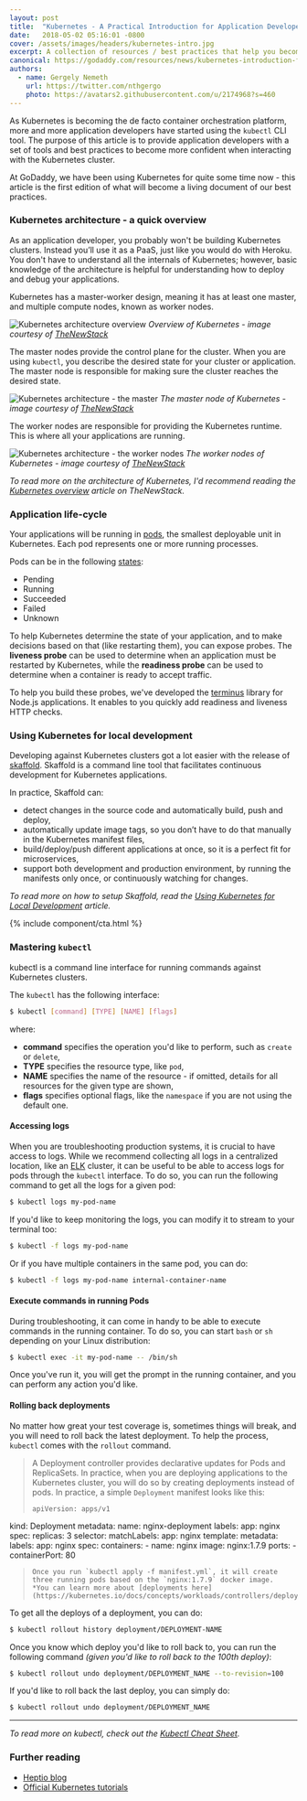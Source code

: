 ```yaml
---
layout: post
title:  "Kubernetes - A Practical Introduction for Application Developers"
date:   2018-05-02 05:16:01 -0800
cover: /assets/images/headers/kubernetes-intro.jpg
excerpt: A collection of resources / best practices that help you become a more productive developer working with Kubernetes.
canonical: https://godaddy.com/resources/news/kubernetes-introduction-for-developers
authors:
  - name: Gergely Nemeth
    url: https://twitter.com/nthgergo
    photo: https://avatars2.githubusercontent.com/u/2174968?s=460
---
```


<span class="text-drop-cap">A</span>s Kubernetes is becoming the de facto container orchestration platform, more and more application developers have started using the `kubectl` CLI tool. The purpose of this article is to provide application developers with a set of tools and best practices to become more confident when interacting with the Kubernetes cluster.

At GoDaddy, we have been using Kubernetes for quite some time now - this article is the first edition of what will become a living document of our best practices.

### Kubernetes architecture - a quick overview

As an application developer, you probably won't be building Kubernetes clusters. Instead you’ll use it as a PaaS, just like you would do with Heroku. You don't have to understand all the internals of Kubernetes; however, basic knowledge of the architecture is helpful for understanding how to deploy and debug your applications.

Kubernetes has a master-worker design, meaning it has at least one master, and multiple compute nodes, known as worker nodes.

![Kubernetes architecture overview](https://storage.googleapis.com/cdn.thenewstack.io/media/2016/11/Chart_02_Kubernetes-Architecture.png)
*Overview of Kubernetes - image courtesy of [TheNewStack](https://thenewstack.io/kubernetes-an-overview/)*

The master nodes provide the control plane for the cluster. When you are using `kubectl`, you describe the desired state for your cluster or application. The master node is responsible for making sure the cluster reaches the desired state.

![Kubernetes architecture - the master](https://storage.googleapis.com/cdn.thenewstack.io/media/2016/11/Chart_03_Kubernetes-Master.png)
*The master node of Kubernetes - image courtesy of [TheNewStack](https://thenewstack.io/kubernetes-an-overview/)*

The worker nodes are responsible for providing the Kubernetes runtime. This is where all your applications are running.

![Kubernetes architecture - the worker nodes](https://storage.googleapis.com/cdn.thenewstack.io/media/2016/11/Chart_04_Kubernetes-Node.png)
*The worker nodes of Kubernetes - image courtesy of [TheNewStack](https://thenewstack.io/kubernetes-an-overview/)*

*To read more on the architecture of Kubernetes, I'd recommend reading the [Kubernetes overview](https://thenewstack.io/kubernetes-an-overview/) article on TheNewStack.*

### Application life-cycle

Your applications will be running in [pods](https://kubernetes.io/docs/concepts/workloads/pods/pod/), the smallest deployable unit in Kubernetes. Each pod represents one or more running processes.

Pods can be in the following [states](https://kubernetes.io/docs/concepts/workloads/pods/pod-lifecycle
):

* Pending
* Running
* Succeeded
* Failed
* Unknown

To help Kubernetes determine the state of your application, and to make decisions based on that (like restarting them), you can expose probes. The **liveness probe** can be used to determine when an application must be restarted by Kubernetes, while the **readiness probe** can be used to determine when a container is ready to accept traffic.

To help you build these probes, we've developed the [terminus](https://www.npmjs.com/package/@godaddy/terminus) library for Node.js applications. It enables to you quickly add readiness and liveness HTTP checks.

### Using Kubernetes for local development

Developing against Kubernetes clusters got a lot easier with the release of [skaffold](https://github.com/GoogleContainerTools/skaffold). Skaffold is a command line tool that facilitates continuous development for Kubernetes applications.

In practice, Skaffold can:

* detect changes in the source code and automatically build, push and deploy,
* automatically update image tags, so you don’t have to do that manually in the Kubernetes manifest files,
* build/deploy/push different applications at once, so it is a perfect fit for microservices,
* support both development and production environment, by running the manifests only once, or continuously watching for changes.

*To read more on how to setup Skaffold, read the [Using Kubernetes for Local Development](https://nemethgergely.com/using-kubernetes-for-local-development/) article.*

{% include component/cta.html %}

### Mastering `kubectl`

kubectl is a command line interface for running commands against Kubernetes clusters.

The `kubectl` has the following interface:

```bash
$ kubectl [command] [TYPE] [NAME] [flags]
```

where:

* **command** specifies the operation you'd like to perform, such as `create` or `delete`,
* **TYPE** specifies the resource type, like `pod`,
* **NAME** specifies the name of the resource - if omitted, details for all resources for the given type are shown,
* **flags** specifies optional flags, like the `namespace` if you are not using the default one.

#### Accessing logs

When you are troubleshooting production systems, it is crucial to have access to logs. While we recommend collecting all logs in a centralized location, like an [ELK](https://www.elastic.co/webinars/introduction-elk-stack) cluster, it can be useful to be able to access logs for pods through the `kubectl` interface. To do so, you can run the following command to get all the logs for a given pod:

```bash
$ kubectl logs my-pod-name
```

If you'd like to keep monitoring the logs, you can modify it to stream to your terminal too:

```bash
$ kubectl -f logs my-pod-name
```

Or if you have multiple containers in the same pod, you can do:

```bash
$ kubectl -f logs my-pod-name internal-container-name
```

#### Execute commands in running Pods

During troubleshooting, it can come in handy to be able to execute commands in the running container. To do so, you can start `bash` or `sh` depending on your Linux distribution:

```bash
$ kubectl exec -it my-pod-name -- /bin/sh
```

Once you've run it, you will get the prompt in the running container, and you can perform any action you'd like.

#### Rolling back deployments

No matter how great your test coverage is, sometimes things will break, and you will need to roll back the latest deployment. To help the process, `kubectl` comes with the `rollout` command.

> A Deployment controller provides declarative updates for Pods and ReplicaSets. In practice, when you are deploying applications to the Kubernetes cluster, you will do so by creating deployments instead of pods. In practice, a simple `Deployment` manifest looks like this:
> ```
> apiVersion: apps/v1
  kind: Deployment
  metadata:
    name: nginx-deployment
    labels:
      app: nginx
  spec:
    replicas: 3
    selector:
      matchLabels:
        app: nginx
    template:
      metadata:
        labels:
          app: nginx
      spec:
        containers:
        - name: nginx
          image: nginx:1.7.9
          ports:
          - containerPort: 80
> ```
> Once you run `kubectl apply -f manifest.yml`, it will create three running pods based on the `nginx:1.7.9` docker image.
> *You can learn more about [deployments here](https://kubernetes.io/docs/concepts/workloads/controllers/deployment/).*

To get all the deploys of a deployment, you can do:

```bash
$ kubectl rollout history deployment/DEPLOYMENT-NAME
```

Once you know which deploy you'd like to roll back to, you can run the following command *(given you'd like to roll back to the 100th deploy)*:

```bash
$ kubectl rollout undo deployment/DEPLOYMENT_NAME --to-revision=100
```

If you'd like to roll back the last deploy, you can simply do:

```bash
$ kubectl rollout undo deployment/DEPLOYMENT_NAME
```

---

*To read more on kubectl, check out the [Kubectl Cheat Sheet](https://kubernetes.io/docs/reference/kubectl/cheatsheet/).*

### Further reading

* [Heptio blog](https://blog.heptio.com/)
* [Official Kubernetes tutorials](https://kubernetes.io/docs/tutorials/)
